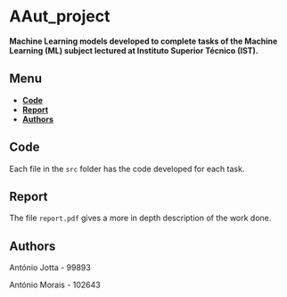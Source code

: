 # AAut_project

**Machine Learning models developed to complete tasks of the Machine Learning (ML) subject lectured at Instituto Superior Técnico (IST).**

## Menu

  - [**Code**](#code)
  - [**Report**](#report)
  - [**Authors**](#authors)

## Code

Each file in the `src` folder has the code developed for each task.

## Report

The file `report.pdf` gives a more in depth description of the work done.

## Authors

António Jotta - 99893

António Morais - 102643